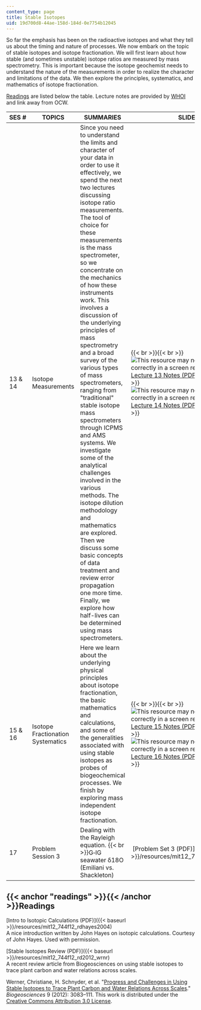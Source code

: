 ```yaml
---
content_type: page
title: Stable Isotopes
uid: 19d700d8-44ae-158d-184d-0e7754b12045
---
```


So far the emphasis has been on the radioactive isotopes and what they tell us about the timing and nature of processes. We now embark on the topic of stable isotopes and isotope fractionation. We will first learn about how stable (and sometimes unstable) isotope ratios are measured by mass spectrometry. This is important because the isotope geochemist needs to understand the nature of the measurements in order to realize the character and limitations of the data. We then explore the principles, systematics, and mathematics of isotope fractionation.

[Readings](#readings) are listed below the table. Lecture notes are provided by [WHOI](http://www.whoi.edu/) and link away from OCW.

| SES # | TOPICS | SUMMARIES | SLIDES |
| --- | --- | --- | --- |
| 13 & 14 | Isotope Measurements | Since you need to understand the limits and character of your data in order to use it effectively, we spend the next two lectures discussing isotope ratio measurements. The tool of choice for these measurements is the mass spectrometer, so we concentrate on the mechanics of how these instruments work. This involves a discussion of the underlying principles of mass spectrometry and a broad survey of the various types of mass spectrometers, ranging from "traditional" stable isotope mass spectrometers through ICPMS and AMS systems. We investigate some of the analytical challenges involved in the various methods. The isotope dilution methodology and mathematics are explored. Then we discuss some basic concepts of data treatment and review error propagation one more time. Finally, we explore how half-lives can be determined using mass spectrometers. |  {{< br >}}{{< br >}} ![This resource may not render correctly in a screen reader.](/images/inacessible.gif)[Lecture 13 Notes (PDF)](http://www.whoi.edu/fileserver.do?id=135444&pt=2&p=146969) {{< br >}}{{< br >}} ![This resource may not render correctly in a screen reader.](/images/inacessible.gif)[Lecture 14 Notes (PDF)](http://www.whoi.edu/fileserver.do?id=135884&pt=2&p=146969) {{< br >}}{{< br >}}  |
| 15 & 16 | Isotope Fractionation Systematics | Here we learn about the underlying physical principles about isotope fractionation, the basic mathematics and calculations, and some of the generalities associated with using stable isotopes as probes of biogeochemical processes. We finish by exploring mass independent isotope fractionation. |  {{< br >}}{{< br >}} ![This resource may not render correctly in a screen reader.](/images/inacessible.gif)[Lecture 15 Notes (PDF)](http://www.whoi.edu/fileserver.do?id=136144&pt=2&p=146969) {{< br >}}{{< br >}} ![This resource may not render correctly in a screen reader.](/images/inacessible.gif)[Lecture 16 Notes (PDF)](http://www.whoi.edu/fileserver.do?id=137304&pt=2&p=146969) {{< br >}}{{< br >}}  |
| 17 | Problem Session 3 | Dealing with the Rayleigh equation.  {{< br >}}G‐IG seawater δ18O (Emiliani vs. Shackleton) |  [Problem Set 3 (PDF)]({{< baseurl >}}/resources/mit12_744f12_prob_set3) 

{{< anchor "readings" >}}{{< /anchor >}}Readings
------------------------------------------------

[Intro to Isotopic Calculations (PDF)]({{< baseurl >}}/resources/mit12_744f12_rdhayes2004)  
A nice introduction written by John Hayes on isotopic calculations. Courtesy of John Hayes. Used with permission.

[Stable Isotopes Review (PDF)]({{< baseurl >}}/resources/mit12_744f12_rd2012_wrnr)  
A recent review article from Biogeosciences on using stable isotopes to trace plant carbon and water relations across scales.

Werner, Christiane, H. Schnyder, et al. "[Progress and Challenges in Using Stable Isotopes to Trace Plant Carbon and Water Relations Across Scales](http://dx.doi.org/10.5194/bg-9-3083-2012)." _Biogeosciences_ 9 (2012): 3083–111. This work is distributed under the [Creative Commons Attribution 3.0 License](http://creativecommons.org/licenses/by/3.0/us/).